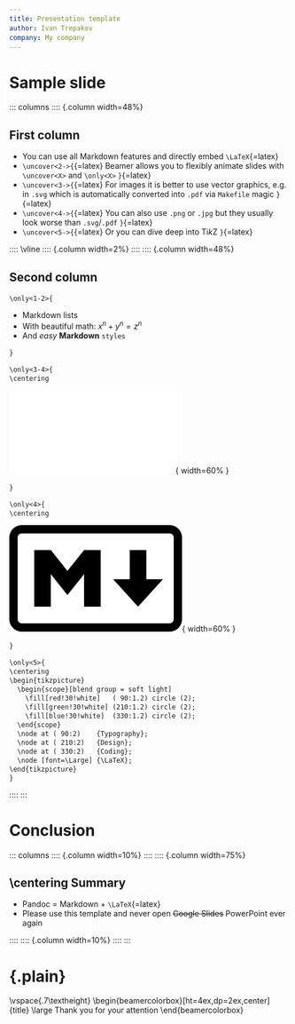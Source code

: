 ```yaml
---
title: Presentation template
author: Ivan Trepakov
company: My company
---
```


# Sample slide

::: columns
:::: {.column width=48%}

## First column

- You can use all Markdown features and directly embed `\LaTeX`{=latex}
- `\uncover<2->{`{=latex} Beamer allows you to flexibly animate slides with `\uncover<X>` and `\only<X>` `}`{=latex}
- `\uncover<3->{`{=latex} For images it is better to use vector graphics, e.g. in `.svg` which is automatically converted into `.pdf` via `Makefile` magic `}`{=latex}
- `\uncover<4->{`{=latex} You can also use `.png` or `.jpg` but they usually look worse than `.svg`/`.pdf` `}`{=latex}
- `\uncover<5->{`{=latex} Or you can dive deep into Ti*k*Z `}`{=latex}

::::
\vline
:::: {.column width=2%}
::::
:::: {.column width=48%}

## Second column

```{=latex}
\only<1-2>{
```
- Markdown lists
- With beautiful math: $x^n + y^n = z^n$
- And *easy* **Markdown** `styles`
```{=latex}
}
```

```{=latex}
\only<3-4>{
\centering
```
![](images/sample/Markdown-mark.pdf){ width=60% }
```{=latex}
}
```

```{=latex}
\only<4>{
\centering
```
![](images/sample/Markdown-mark.svg.png){ width=60% }
```{=latex}
}
```

```{=latex}
\only<5>{
\centering
\begin{tikzpicture}
  \begin{scope}[blend group = soft light]
    \fill[red!30!white]   ( 90:1.2) circle (2);
    \fill[green!30!white] (210:1.2) circle (2);
    \fill[blue!30!white]  (330:1.2) circle (2);
  \end{scope}
  \node at ( 90:2)    {Typography};
  \node at ( 210:2)   {Design};
  \node at ( 330:2)   {Coding};
  \node [font=\Large] {\LaTeX};
\end{tikzpicture}
}
```

::::
:::

# Conclusion

::: columns
:::: {.column width=10%}
::::
:::: {.column width=75%}

## \centering Summary

- Pandoc = Markdown + `\LaTeX`{=latex}
- Please use this template and never open ~~Google Slides~~ PowerPoint ever again

::::
:::: {.column width=10%}
::::
:::

# {.plain}

\vspace{.7\textheight}
\begin{beamercolorbox}[ht=4ex,dp=2ex,center]{title}
\large Thank you for your attention
\end{beamercolorbox}

